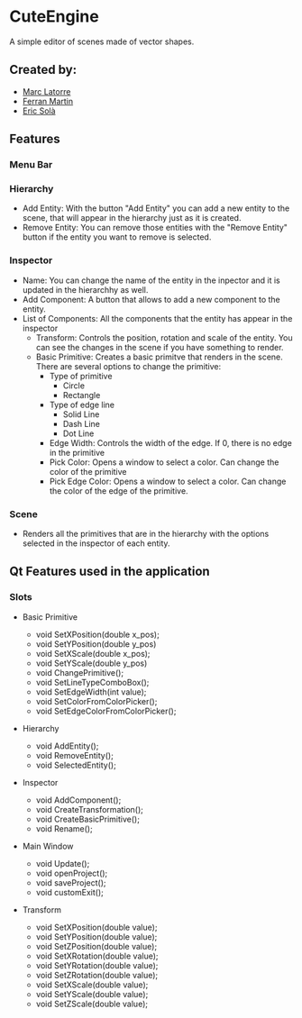 # CuteEngine
A simple editor of scenes made of vector shapes.

## Created by:
- [Marc Latorre](https://github.com/marclafr)
- [Ferran Martin](https://github.com/ferranmartinvila)
- [Eric Solà](https://github.com/HeladodePistacho)

## Features

### Menu Bar


### Hierarchy
- Add Entity: With the button "Add Entity" you can add a new entity to the scene, that will appear in the hierarchy just as it is created.
- Remove Entity: You can remove those entities with the "Remove Entity" button if the entity you want to remove is selected.

### Inspector
- Name: You can change the name of the entity in the inpector and it is updated in the hierarchhy as well.
- Add Component: A button that allows to add a new component to the entity.
- List of Components: All the components that the entity has appear in the inspector
  - Transform: Controls the position, rotation and scale of the entity. You can see the changes in the scene if you have something to render.
  - Basic Primitive: Creates a basic primitve that renders in the scene. There are several options to change the primitive:
    - Type of primitive
      - Circle
      - Rectangle
    - Type of edge line
      - Solid Line
      - Dash Line
      - Dot Line
    - Edge Width: Controls the width of the edge. If 0, there is no edge in the primitive
    - Pick Color: Opens a window to select a color. Can change the color of the primitive
    - Pick Edge Color: Opens a window to select a color. Can change the color of the edge of the primitive.

### Scene
- Renders all the primitives that are in the hierarchy with the options selected in the inspector of each entity.

## Qt Features used in the application

### Slots
- Basic Primitive
  - void SetXPosition(double x_pos);
  - void SetYPosition(double y_pos)
  - void SetXScale(double x_pos);
  - void SetYScale(double y_pos)
  - void ChangePrimitive();
  - void SetLineTypeComboBox();
  - void SetEdgeWidth(int value);
  - void SetColorFromColorPicker();
  - void SetEdgeColorFromColorPicker();

- Hierarchy
  - void AddEntity();
  - void RemoveEntity();
  - void SelectedEntity();
  
- Inspector
  - void AddComponent();
  - void CreateTransformation();
  - void CreateBasicPrimitive();
  - void Rename();

- Main Window
  - void Update();
  - void openProject();
  - void saveProject();
  - void customExit();
  
- Transform
  - void SetXPosition(double value);
  - void SetYPosition(double value);
  - void SetZPosition(double value);
  - void SetXRotation(double value);
  - void SetYRotation(double value);
  - void SetZRotation(double value);
  - void SetXScale(double value);
  - void SetYScale(double value);
  - void SetZScale(double value);
